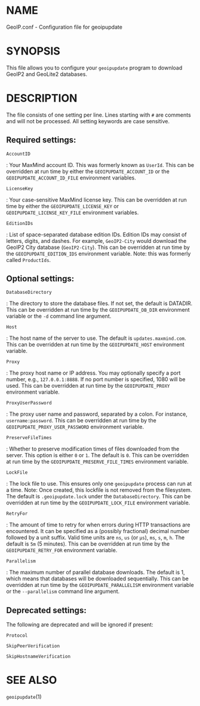 # NAME

GeoIP.conf - Configuration file for geoipupdate

# SYNOPSIS

This file allows you to configure your `geoipupdate` program to
download GeoIP2 and GeoLite2 databases.

# DESCRIPTION

The file consists of one setting per line. Lines starting with `#`
are comments and will not be processed. All setting keywords are case
sensitive.

## Required settings:

`AccountID`

:   Your MaxMind account ID. This was formerly known as `UserId`. This can be
    overridden at run time by either the `GEOIPUPDATE_ACCOUNT_ID` or the
    `GEOIPUPDATE_ACCOUNT_ID_FILE` environment variables.

`LicenseKey`

:   Your case-sensitive MaxMind license key. This can be overridden at run time
    by either the `GEOIPUPDATE_LICENSE_KEY` or `GEOIPUPDATE_LICENSE_KEY_FILE`
    environment variables.

`EditionIDs`

:   List of space-separated database edition IDs. Edition IDs may consist
    of letters, digits, and dashes.  For example, `GeoIP2-City` would
    download the GeoIP2 City database (`GeoIP2-City`). This can be overridden
    at run time by the `GEOIPUPDATE_EDITION_IDS` environment variable. Note:
    this was formerly called `ProductIds`.

## Optional settings:

`DatabaseDirectory`

:   The directory to store the database files. If not set, the default is
    DATADIR. This can be overridden at run time by the `GEOIPUPDATE_DB_DIR`
    environment variable or the `-d` command line argument.

`Host`

:   The host name of the server to use. The default is `updates.maxmind.com`.
    This can be overridden at run time by the `GEOIPUPDATE_HOST` environment
    variable.

`Proxy`

:   The proxy host name or IP address. You may optionally specify a port
    number, e.g., `127.0.0.1:8888`. If no port number is specified, 1080
    will be used. This can be overridden at run time by the
    `GEOIPUPDATE_PROXY` environment variable.

`ProxyUserPassword`

:   The proxy user name and password, separated by a colon. For instance,
    `username:password`. This can be overridden at run time by the
    `GEOIPUPDATE_PROXY_USER_PASSWORD` environment variable.

`PreserveFileTimes`

:   Whether to preserve modification times of files downloaded from the
    server. This option is either `0` or `1`. The default is `0`. This
    can be overridden at run time by the `GEOIPUPDATE_PRESERVE_FILE_TIMES`
    environment variable.

`LockFile`

:   The lock file to use. This ensures only one `geoipupdate` process can run
    at a time. Note: Once created, this lockfile is not removed from the
    filesystem. The default is `.geoipupdate.lock` under the
    `DatabaseDirectory`. This can be overridden at run time by the
    `GEOIPUPDATE_LOCK_FILE` environment variable.

`RetryFor`

:   The amount of time to retry for when errors during HTTP transactions are
    encountered. It can be specified as a (possibly fractional) decimal number
    followed by a unit suffix. Valid time units are `ns`, `us` (or `µs`), `ms`,
    `s`, `m`, `h`. The default is `5m` (5 minutes). This can be overridden at
    run time by the `GEOIPUPDATE_RETRY_FOR` environment variable.

`Parallelism`

:   The maximum number of parallel database downloads. The default is
    1, which means that databases will be downloaded sequentially. This can be
    overridden at run time by the `GEOIPUPDATE_PARALLELISM` environment
    variable or the `--parallelism` command line argument.

## Deprecated settings:

The following are deprecated and will be ignored if present:

`Protocol`

`SkipPeerVerification`

`SkipHostnameVerification`

# SEE ALSO

`geoipupdate`(1)
